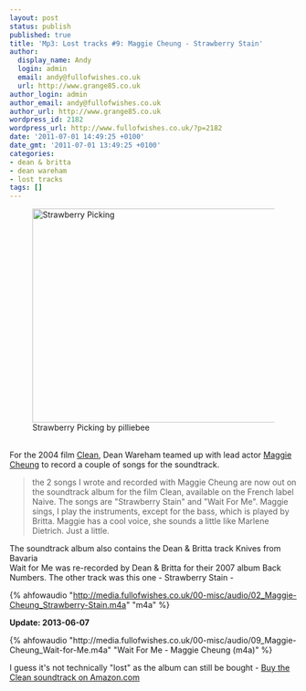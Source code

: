 ```yaml
---
layout: post
status: publish
published: true
title: 'Mp3: Lost tracks #9: Maggie Cheung - Strawberry Stain'
author:
  display_name: Andy
  login: admin
  email: andy@fullofwishes.co.uk
  url: http://www.grange85.co.uk
author_login: admin
author_email: andy@fullofwishes.co.uk
author_url: http://www.grange85.co.uk
wordpress_id: 2182
wordpress_url: http://www.fullofwishes.co.uk/?p=2182
date: '2011-07-01 14:49:25 +0100'
date_gmt: '2011-07-01 13:49:25 +0100'
categories:
- dean & britta
- dean wareham
- lost tracks
tags: []
---
```

<p><figure class="caption aligncenter"><a href="http://www.flickr.com/photos/pilliebee/2744914632/" title="Strawberry Picking by pilliebee, on Flickr"><img src="http://farm4.static.flickr.com/3104/2744914632_4a853f8b08.jpg" width="500" height="375" alt="Strawberry Picking"></a><figcaption class="caption-text">Strawberry Picking by pilliebee</figcaption></figure><br />
For the 2004 film <a href="http://en.wikipedia.org/wiki/Clean_%282004_film%29">Clean</a>, Dean Wareham teamed up with lead actor <a href="http://en.wikipedia.org/wiki/Maggie_Cheung">Maggie Cheung</a> to record a couple of songs for the <span class="removed_link" title="http://db.fullofwishes.co.uk/wiki/Clean">soundtrack</span>. </p>
<blockquote><p>the 2 songs I wrote and recorded with Maggie Cheung are now out on the soundtrack album for the film Clean, available on the French label Naive. The songs are "Strawberry Stain" and "Wait For Me". Maggie sings, I play the instruments, except for the bass, which is played by Britta. Maggie has a cool voice, she sounds a little like Marlene Dietrich. Just a little. </p></blockquote>
<p>The soundtrack album also contains the Dean & Britta track Knives from Bavaria<br />
Wait for Me was re-recorded by Dean & Britta for their 2007 album Back Numbers. The other track was this one - Strawberry Stain - </p>

{% ahfowaudio "http://media.fullofwishes.co.uk/00-misc/audio/02_Maggie-Cheung_Strawberry-Stain.m4a" "m4a" %}

<p><strong>Update: 2013-06-07</strong></p>
{% ahfowaudio "http://media.fullofwishes.co.uk/00-misc/audio/09_Maggie-Cheung_Wait-for-Me.m4a" "Wait For Me - Maggie Cheung (m4a)" %}
<p>I guess it's not technically "lost" as the album can still be bought - <a href="http://www.amazon.com/gp/product/B0009KIYD6/ref=as_li_ss_tl?ie=UTF8&tag=aheadfullofwi-20&linkCode=as2&camp=217145&creative=399369&creativeASIN=B0009KIYD6">Buy the Clean soundtrack on Amazon.com</a><img src="http://www.assoc-amazon.com/e/ir?t=&l=as2&o=1&a=B0009KIYD6&camp=217145&creative=399369" width="1" height="1" border="0" alt="" style="border:none !important; margin:0px !important;" /></p>

